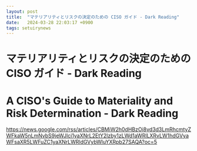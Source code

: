 ```yaml
---
layout: post
title:  "マテリアリティとリスクの決定のための CISO ガイド - Dark Reading"
date:   2024-03-28 22:03:17 +0900
tags: setuirynews 
---
```


# マテリアリティとリスクの決定のための CISO ガイド - Dark Reading



# A CISO's Guide to Materiality and Risk Determination - Dark Reading

https://news.google.com/rss/articles/CBMiW2h0dHBzOi8vd3d3LmRhcmtyZWFkaW5nLmNvbS9jeWJlci1yaXNrL2EtY2lzby1zLWd1aWRlLXRvLW1hdGVyaWFsaXR5LWFuZC1yaXNrLWRldGVybWluYXRpb27SAQA?oc=5

